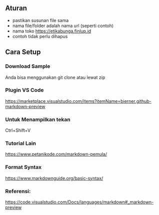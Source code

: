 ## Aturan

- pastikan susunan file sama
- nama file/folder adalah nama url (seperti contoh)
- nama toko https://etikabunga.finlup.id
- contoh tidak perlu dihapus

## Cara Setup

### Download Sample

Anda bisa menggunakan git clone atau lewat zip

### Plugin VS Code

https://marketplace.visualstudio.com/items?itemName=bierner.github-markdown-preview

### Untuk Menampilkan tekan

Ctrl+Shift+V

### Tutorial Lain

https://www.petanikode.com/markdown-pemula/

### Format Syntax

https://www.markdownguide.org/basic-syntax/

### Referensi:

https://code.visualstudio.com/Docs/languages/markdown#_markdown-preview
